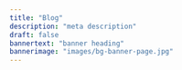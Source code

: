 ```yaml
---
title: "Blog"
description: "meta description"
draft: false
bannertext: "banner heading"
bannerimage: "images/bg-banner-page.jpg"
---
```


